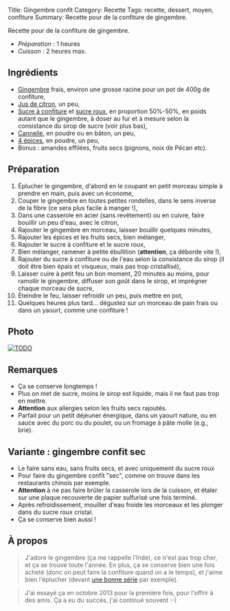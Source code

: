 Title: Gingembre confit
Category: Recette
Tags: recette, dessert, moyen, confiture
Summary: Recette pour de la confiture de gingembre.

Recette pour de la confiture de gingembre.

- *Préparation* : 1 heures
- *Cuisson* : 2 heures max.

## Ingrédients
- [Gingembre](https://fr.wikipedia.org/wiki/Gingembre) frais, environ une grosse racine pour un pot de 400g de confiture,
- [Jus de citron](https://fr.wikipedia.org/wiki/Citron), un peu,
- [Sucre à confiture](https://fr.wikipedia.org/wiki/Sucre%20a%20confiture) et [sucre roux](https://fr.wikipedia.org/wiki/Sucre%20roux), en proportion 50%-50%, en poids autant que le gingembre, à doser au fur et à mesure selon la consistance du sirop de sucre (voir plus bas),
- [Cannelle](https://fr.wikipedia.org/wiki/Cannelle), en poudre ou en bâton, un peu,
- [4 épices](https://fr.wikipedia.org/wiki/4%20épices), en poudre, un peu,
- Bonus : amandes effilées, fruits secs (pignons, noix de Pécan etc).

## Préparation
1. Éplucher le gingembre, d'abord en le coupant en petit morceau simple à prendre en main, puis avec un économe,
2. Couper le gingembre en toutes petites rondelles, dans le sens inverse de la fibre (ce sera plus facile à manger !),
3. Dans une casserole en acier (sans revêtement) ou en cuivre, <i class="fa fa-thermometer-full" aria-hidden="true"></i> faire bouillir un peu d'eau, avec le citron,
4. Rajouter le gingembre en morceau, laisser bouillir quelques minutes,
5. Rajouter les épices et les fruits secs, bien mélanger,
6. Rajouter le sucre à confiture et le sucre roux,
7. Bien mélanger, ramener à petite ébullition (**attention**, ça déborde vite !),
8. Rajouter du sucre à confiture ou de l'eau selon la consistance du sirop (il doit être bien épais et visqueux, mais pas trop cristallisé),
9. Laisser cuire à petit feu <i class="fa fa-thermometer-half" aria-hidden="true"></i> un bon moment, 20 minutes au moins, pour ramollir le gingembre, diffuser son goût dans le sirop, et imprégner chaque morceau de sucre,
10. Éteindre le feu, laisser refroidir un peu, puis mettre en pot,
11. Quelques heures plus tard... dégustez sur un morceau de pain frais ou dans un yaourt, comme une confiture !

## Photo
[![TODO]({filename}images/blank.png)](#)

## Remarques
- Ça se conserve longtemps !
- Plus on met de sucre, moins le sirop est liquide, mais il ne faut pas trop en mettre.
- **Attention** aux allergies selon les fruits secs rajoutés.
- Parfait pour un petit déjeuner énergique, dans un yaourt nature, ou en sauce avec du porc ou du poulet, ou un fromage à pâte molle (e.g., brie).

## Variante : gingembre confit sec
- Le faire sans eau, sans fruits secs, et avec uniquement du sucre roux
- Pour faire du gingembre confit "sec", comme on trouve dans les restaurants chinois par exemple.
- **Attention** à ne pas faire brûler la casserole lors de la cuisson, et étaler sur une plaque recouverte de papier sulfurisé une fois terminé.
- Après refroidissement, mouiller d'eau froide les morceaux et les plonger dans du sucre roux cristal.
- Ça se conserve bien aussi !

## À propos
> J'adore le gingembre (ça me rappelle l'Inde), ce n'est pas trop cher, et ça se trouve toute l'année.
> En plus, ça se conserve bien une fois acheté (donc on peut faire la confiture quand on a le temps), et j'aime bien l'éplucher (devant [une bonne série](https://fr.wikipedia.org/wiki/Kaamelott) par exemple).

> J'ai essayé ça en octobre 2013 pour la première fois, pour l'offrir à des amis. Ça a eu du succès, j'ai continué souvent :-)
